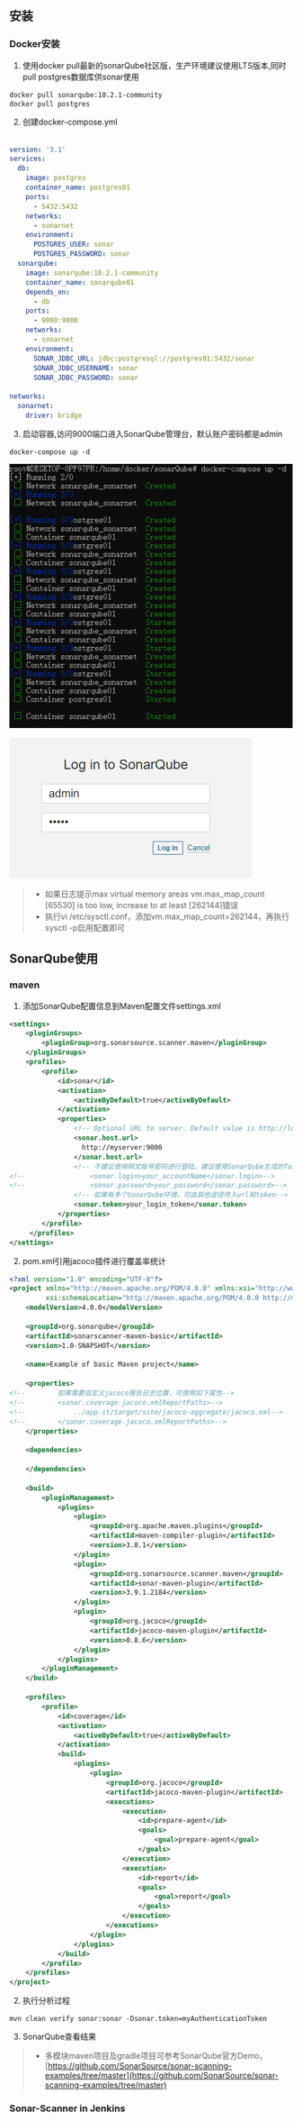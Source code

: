 
## 安装

### Docker安装

1. 使用docker pull最新的sonarQube社区版，生产环境建议使用LTS版本,同时pull postgres数据库供sonar使用

```shell
docker pull sonarqube:10.2.1-community
docker pull postgres
```

2. 创建docker-compose.yml

```yml

version: '3.1'
services:
  db:
    image: postgres
    container_name: postgres01
    ports:
      - 5432:5432
    networks:
      - sonarnet
    environment:
      POSTGRES_USER: sonar
      POSTGRES_PASSWORD: sonar
  sonarqube:
    image: sonarqube:10.2.1-community
    container_name: sonarqube01
    depends_on: 
      - db
    ports:
      - 9000:9000
    networks:
      - sonarnet
    environment:
      SONAR_JDBC_URL: jdbc:postgresql://postgres01:5432/sonar
      SONAR_JDBC_USERNAME: sonar
      SONAR_JDBC_PASSWORD: sonar

networks:
  sonarnet:
    driver: bridge
```

3. 启动容器,访问9000端口进入SonarQube管理台，默认账户密码都是admin

```shell
docker-compose up -d
```
![](./img/sonar_docker_compose.png)

![](./img/sonar_init.png)


>- 如果日志提示max virtual memory areas vm.max_map_count [65530] is too low, increase to at least [262144]错误
>- 执行vi /etc/sysctl.conf，添加vm.max_map_count=262144，再执行sysctl -p启用配置即可


## SonarQube使用

### maven


1. 添加SonarQube配置信息到Maven配置文件settings.xml

```xml
<settings>
    <pluginGroups>
        <pluginGroup>org.sonarsource.scanner.maven</pluginGroup>
    </pluginGroups>
    <profiles>
        <profile>
            <id>sonar</id>
            <activation>
                <activeByDefault>true</activeByDefault>
            </activation>
            <properties>
                <!-- Optional URL to server. Default value is http://localhost:9000 -->
                <sonar.host.url>
                  http://myserver:9000
                </sonar.host.url>
                <!-- 不建议使用明文账号密码进行登陆，建议使用SonarQube生成的Token-->
<!--                <sonar.login>your_accountName</sonar.login>-->
<!--                <sonar.password>your_password</sonar.password>-->
                <!-- 如果有多个SonarQube环境，可由其他途径传入url和token-->
                <sonar.token>your_login_token</sonar.token>
            </properties>
        </profile>
     </profiles>
</settings>
```

2. pom.xml引用jacoco插件进行覆盖率统计

```xml
<?xml version="1.0" encoding="UTF-8"?>
<project xmlns="http://maven.apache.org/POM/4.0.0" xmlns:xsi="http://www.w3.org/2001/XMLSchema-instance"
         xsi:schemaLocation="http://maven.apache.org/POM/4.0.0 http://maven.apache.org/maven-v4_0_0.xsd">
    <modelVersion>4.0.0</modelVersion>

    <groupId>org.sonarqube</groupId>
    <artifactId>sonarscanner-maven-basic</artifactId>
    <version>1.0-SNAPSHOT</version>

    <name>Example of basic Maven project</name>

    <properties>
<!--        如果需要自定义jacoco报告日志位置，可使用如下属性-->
<!--        <sonar.coverage.jacoco.xmlReportPaths>-->
<!--            ../app-it/target/site/jacoco-aggregate/jacoco.xml-->
<!--        </sonar.coverage.jacoco.xmlReportPaths>-->
    </properties>

    <dependencies>
    
    </dependencies>

    <build>
        <pluginManagement>
            <plugins>
                <plugin>
                    <groupId>org.apache.maven.plugins</groupId>
                    <artifactId>maven-compiler-plugin</artifactId>
                    <version>3.8.1</version>
                </plugin>
                <plugin>
                    <groupId>org.sonarsource.scanner.maven</groupId>
                    <artifactId>sonar-maven-plugin</artifactId>
                    <version>3.9.1.2184</version>
                </plugin>
                <plugin>
                    <groupId>org.jacoco</groupId>
                    <artifactId>jacoco-maven-plugin</artifactId>
                    <version>0.8.6</version>
                </plugin>
            </plugins>
        </pluginManagement>
    </build>

    <profiles>
        <profile>
            <id>coverage</id>
            <activation>
                <activeByDefault>true</activeByDefault>
            </activation>
            <build>
                <plugins>
                    <plugin>
                        <groupId>org.jacoco</groupId>
                        <artifactId>jacoco-maven-plugin</artifactId>
                        <executions>
                            <execution>
                                <id>prepare-agent</id>
                                <goals>
                                    <goal>prepare-agent</goal>
                                </goals>
                            </execution>
                            <execution>
                                <id>report</id>
                                <goals>
                                    <goal>report</goal>
                                </goals>
                            </execution>
                        </executions>
                    </plugin>
                </plugins>
            </build>
        </profile>
    </profiles>
</project>
```

2. 执行分析过程

```shell
mvn clean verify sonar:sonar -Dsonar.token=myAuthenticationToken
```

3. SonarQube查看结果

>- 多模块maven项目及gradle项目可参考SonarQube官方Demo，[https://github.com/SonarSource/sonar-scanning-examples/tree/master](https://github.com/SonarSource/sonar-scanning-examples/tree/master)


### Sonar-Scanner in Jenkins




